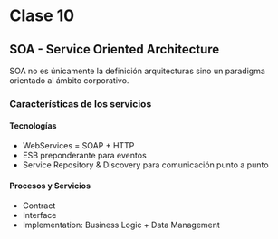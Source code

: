 # Clase 10

## SOA - Service Oriented Architecture

SOA no es únicamente la definición arquitecturas sino un paradigma orientado al ámbito corporativo.

### Características de los servicios

#### Tecnologías

- WebServices = SOAP + HTTP
- ESB preponderante para eventos
- Service Repository & Discovery para comunicación punto a punto

#### Procesos y Servicios

- Contract
- Interface
- Implementation: Business Logic + Data Management

